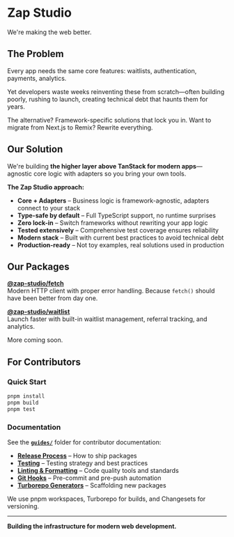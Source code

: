 # Zap Studio

We're making the web better.

## The Problem

Every app needs the same core features: waitlists, authentication, payments, analytics.

Yet developers waste weeks reinventing these from scratch—often building poorly, rushing to launch, creating technical debt that haunts them for years.

The alternative? Framework-specific solutions that lock you in. Want to migrate from Next.js to Remix? Rewrite everything.

## Our Solution

We're building **the higher layer above TanStack for modern apps**—agnostic core logic with adapters so you bring your own tools.

**The Zap Studio approach:**
- **Core + Adapters** – Business logic is framework-agnostic, adapters connect to your stack
- **Type-safe by default** – Full TypeScript support, no runtime surprises
- **Zero lock-in** – Switch frameworks without rewriting your app logic
- **Tested extensively** – Comprehensive test coverage ensures reliability
- **Modern stack** – Built with current best practices to avoid technical debt
- **Production-ready** – Not toy examples, real solutions used in production

## Our Packages

**[@zap-studio/fetch](./packages/fetch)**  
Modern HTTP client with proper error handling. Because `fetch()` should have been better from day one.

**[@zap-studio/waitlist](./packages/waitlist)**  
Launch faster with built-in waitlist management, referral tracking, and analytics.

More coming soon.

## For Contributors

### Quick Start

```bash
pnpm install
pnpm build
pnpm test
```

### Documentation

See the **[`guides/`](./guides)** folder for contributor documentation:
- **[Release Process](./guides/release.md)** – How to ship packages
- **[Testing](./guides/testing.md)** – Testing strategy and best practices
- **[Linting & Formatting](./guides/linting-formatting.md)** – Code quality tools and standards
- **[Git Hooks](./guides/git-hooks.md)** – Pre-commit and pre-push automation
- **[Turborepo Generators](./guides/turborepo-generators.md)** – Scaffolding new packages

We use pnpm workspaces, Turborepo for builds, and Changesets for versioning.

---

**Building the infrastructure for modern web development.**
